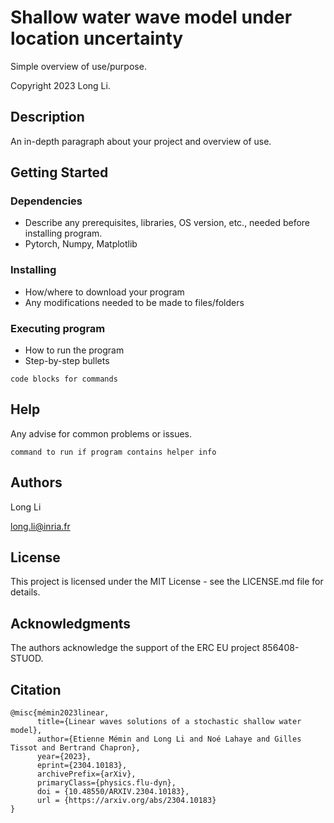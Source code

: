 # Shallow water wave model under location uncertainty

Simple overview of use/purpose.

Copyright 2023 Long Li.

## Description

An in-depth paragraph about your project and overview of use.

## Getting Started

### Dependencies

* Describe any prerequisites, libraries, OS version, etc., needed before installing program.
* Pytorch, Numpy, Matplotlib

### Installing

* How/where to download your program
* Any modifications needed to be made to files/folders

### Executing program

* How to run the program
* Step-by-step bullets
```
code blocks for commands
```

## Help

Any advise for common problems or issues.
```
command to run if program contains helper info
```

## Authors

Long Li

long.li@inria.fr

<!---
ex. Dominique Pizzie  
ex. [@DomPizzie](https://twitter.com/dompizzie)
-->

<!---
## Version History

* 0.2
    * Various bug fixes and optimizations
    * See [commit change]() or See [release history]()
* 0.1
    * Initial Release
-->

## License

This project is licensed under the MIT License - see the LICENSE.md file for details.

## Acknowledgments

The authors acknowledge the support of the ERC EU project 856408-STUOD.

## Citation

```
@misc{mémin2023linear,
      title={Linear waves solutions of a stochastic shallow water model},
      author={Etienne Mémin and Long Li and Noé Lahaye and Gilles Tissot and Bertrand Chapron},
      year={2023},
      eprint={2304.10183},
      archivePrefix={arXiv},
      primaryClass={physics.flu-dyn},
      doi = {10.48550/ARXIV.2304.10183},
      url = {https://arxiv.org/abs/2304.10183}
}
```

<!---
Inspiration, code snippets, etc.
* [awesome-readme](https://github.com/matiassingers/awesome-readme)
* [PurpleBooth](https://gist.github.com/PurpleBooth/109311bb0361f32d87a2)
* [dbader](https://github.com/dbader/readme-template)
* [zenorocha](https://gist.github.com/zenorocha/4526327)
* [fvcproductions](https://gist.github.com/fvcproductions/1bfc2d4aecb01a834b46)
-->
